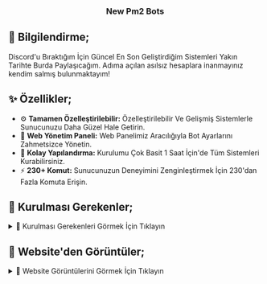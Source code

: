 <p align="center">
  <h3 align="center">New Pm2 Bots</h3>
</p>

## :tada: Bilgilendirme;

Discord'u Bıraktığım İçin Güncel En Son Geliştirdiğim Sistemleri Yakın Tarihte Burda Paylaşıcağım. Adıma açılan asılsız hesaplara inanmayınız kendim salmış bulunmaktayım!

## :sparkles: Özellikler;

- :gear: **Tamamen Özelleştirilebilir:** Özelleştirilebilir Ve Gelişmiş Sistemlerle Sunucunuzu Daha Güzel Hale Getirin.
- :star2: **Web Yönetim Paneli:** Web Panelimiz Aracılığıyla Bot Ayarlarını Zahmetsizce Yönetin.
- :pencil: **Kolay Yapılandırma:** Kurulumu Çok Basit 1 Saat İçin'de Tüm Sistemleri Kurabilirsiniz.
- :zap: **230+ Komut:** Sunucunuzun Deneyimini Zenginleştirmek İçin 230'dan Fazla Komuta Erişin.

## :safety_pin: Kurulması Gerekenler;
<details>
<summary>📣 Kurulması Gerekenleri Görmek İçin Tıklayın</summary>

https://aka.ms/vs/17/release/vc_redist.x64.exe

https://fastdl.mongodb.org/windows/mongodb-windows-x86_64-7.0.0-signed.msi

https://fastdl.mongodb.org/tools/db/mongodb-database-tools-windows-x86_64-100.9.0.msi

https://nodejs.org/dist/v22.17.0/node-v22.17.0-x64.msi

https://www.gyan.dev/ffmpeg/builds/ffmpeg-release-essentials.7z

</details>

## :safety_pin: Website'den Görüntüler;

<details>
<summary>📸 Website Görüntülerini Görmek İçin Tıklayın</summary>

<img width="2493" height="1239" alt="image" src="https://github.com/user-attachments/assets/65e3978b-c832-49be-a524-fd2b206ca774" />
<img width="2494" height="1240" alt="image" src="https://github.com/user-attachments/assets/8f144d11-6c30-4ceb-8ae0-e7578bee69ca" />
<img width="2495" height="1248" alt="image" src="https://github.com/user-attachments/assets/54a9f239-21d4-4486-8385-1275362bc7ff" />
<img width="2494" height="1239" alt="image" src="https://github.com/user-attachments/assets/6586c075-6f6a-49bb-a27a-2503e58af0a9" />
<img width="2491" height="1238" alt="image" src="https://github.com/user-attachments/assets/add9b4e5-0d3a-480a-a980-ddf2960b14d2" />
<img width="2494" height="1233" alt="image" src="https://github.com/user-attachments/assets/f4e0e4c2-12e2-43aa-98fa-aca0751fdbfe" />
<img width="2495" height="1245" alt="image" src="https://github.com/user-attachments/assets/6d552a09-8f42-45bd-aa5b-c7ac6cd4fb87" />
<img width="2492" height="1238" alt="image" src="https://github.com/user-attachments/assets/a7f9ea49-f915-418b-b06b-e9cb347a136a" />
<img width="2498" height="1237" alt="image" src="https://github.com/user-attachments/assets/d9a3357e-cf10-44e9-9c66-c9149d095bad" />
<img width="2494" height="1244" alt="image" src="https://github.com/user-attachments/assets/04e0de97-8676-449c-a1a3-fba37fea108d" />
<img width="2488" height="1235" alt="image" src="https://github.com/user-attachments/assets/b27332ae-8371-4264-bb43-c11705857b9e" />
<img width="2494" height="1238" alt="image" src="https://github.com/user-attachments/assets/4eccb4e6-b32a-47e6-9ef0-26b96474882c" />
<img width="2494" height="1240" alt="image" src="https://github.com/user-attachments/assets/abe8934a-51d3-47ea-bcf1-2602e14a7afc" />
<img width="2493" height="1239" alt="image" src="https://github.com/user-attachments/assets/9f66b479-a53e-4886-9429-d54909902d0e" />

</details>
